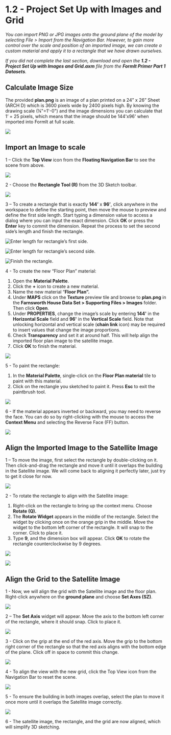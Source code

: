 # 1.2 - Project Set Up with Images and Grid

_You can import PNG or JPG images onto the ground plane of the model by selecting File &gt; Import from the Navigation Bar. However, to gain more control over the scale and position of an imported image, we can create a custom material and apply it to a rectangle that we have drawn ourselves._

_If you did not complete the last section, download and open the_ _**1.2 - Project Set Up with Images and Grid.axm**_ _file from the_ _**FormIt Primer Part 1 Datasets**._

## **Calculate Image Size**

The provided **plan.png** is an image of a plan printed on a 24” x 26” Sheet \(ARCH D\) which is 3600 pixels wide by 2400 pixels high. By knowing the drawing scale \(¼"=1'-0"\) and the image dimensions you can calculate that 1’ = 25 pixels, which means that the image should be 144'x96' when imported into FormIt at full scale.

![](../../.gitbook/assets/0%20%281%29.png)

## **Import an Image to scale**

1 – Click the **Top View** icon from the **Floating Navigation Bar** to see the scene from above.

![](../../.gitbook/assets/1%20%281%29.png)

2 - Choose the **Rectangle Tool \(R\)** from the 3D Sketch toolbar.

![](../../.gitbook/assets/2%20%281%29.png)

3 – To create a rectangle that is exactly **144’** x **96’**, click anywhere in the workspace to define the starting point, then move the mouse to preview and define the first side length. Start typing a dimension value to access a dialog where you can input the exact dimension. Click **OK** or press the **Enter** key to commit the dimension. Repeat the process to set the second side’s length and finish the rectangle.

![ Enter length for rectangle&#x2019;s first side.](../../.gitbook/assets/3%20%281%29.png)

![Enter length for rectangle&#x2019;s second side.](../../.gitbook/assets/4%20%281%29.png)

![Finish the rectangle.](../../.gitbook/assets/5%20%281%29.png)

4 - To create the new “Floor Plan” material:

1. Open the **Material Palette**.
2. Click the **+** icon to create a new material.
3. Name the new material “**Floor Plan”.**
4. Under **MAPS** click on the **Texture** preview tile and browse to **plan.png** in the **Farnsworth House Data Set &gt;  Supporting Files &gt; Images** folder. Then click **Open**.
5. Under **PROPERTIES**, change the image’s scale by entering **144'** in the **Horizontal Scale** field and **96'** in the **Vertical Scale** field. Note that unlocking horizontal and vertical scale \(**chain link** icon\) may be required to insert values that change the image proportions.
6. Check **Transparency** and set it at around half. This will help align the imported floor plan image to the satellite image.
7. Click **OK** to finish the material.

![](../../.gitbook/assets/create-1.png)

5 - To paint the rectangle:

1. In the **Material Palette**, single-click on the **Floor Plan material** tile to paint with this material.
2. Click on the rectangle you sketched to paint it. Press **Esc** to exit the paintbrush tool.

![](../../.gitbook/assets/7.jpeg)

6 - If the material appears inverted or backward, you may need to reverse the face. You can do so by right-clicking with the mouse to access the **Context Menu** and selecting the Reverse Face \(FF\) button.

![](../../.gitbook/assets/8.png)

## **Align the Imported Image to the Satellite Image**

1 – To move the image, first select the rectangle by double-clicking on it. Then click-and-drag the rectangle and move it until it overlaps the building in the Satellite image. We will come back to aligning it perfectly later, just try to get it close for now.

![](../../.gitbook/assets/9.png)

2 - To rotate the rectangle to align with the Satellite image:

1. Right-click on the rectangle to bring up the context menu. Choose **Rotate \(Q\).**
2. The **Rotate Widget** appears in the middle of the rectangle. Select the widget by clicking once on the orange grip in the middle. Move the widget to the bottom left corner of the rectangle. It will snap to the corner. Click to place it.
3. Type **9**, and the dimension box will appear. Click **OK** to rotate the rectangle counterclockwise by 9 degrees.

![](../../.gitbook/assets/10.png)

![](../../.gitbook/assets/11.png)

## **Align the Grid to the Satellite Image**

1 - Now, we will align the grid with the Satellite image and the floor plan. Right-click anywhere on the **ground plane** and choose **Set Axes \(SZ\)**.

![](../../.gitbook/assets/12.png)

2 – The **Set Axis** widget will appear. Move the axis to the bottom left corner of the rectangle, where it should snap. Click to place it.

![](../../.gitbook/assets/13.png)

3 - Click on the grip at the end of the red axis. Move the grip to the bottom right corner of the rectangle so that the red axis aligns with the bottom edge of the plane. Click off in space to commit this change.

![](../../.gitbook/assets/14.png)

4 - To align the view with the new grid, click the Top View icon from the Navigation Bar to reset the scene.

![](../../.gitbook/assets/15.png)

5 - To ensure the building in both images overlap, select the plan to move it once more until it overlaps the Satellite image correctly.

![](../../.gitbook/assets/16.png)

6 - The satellite image, the rectangle, and the grid are now aligned, which will simplify 3D sketching.

